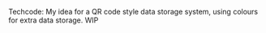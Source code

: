 Techcode: My idea for a QR code style data storage system, using colours for extra data storage. WIP